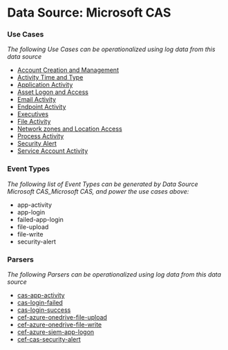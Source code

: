 Data Source: Microsoft CAS
==========================

### Use Cases

_The following Use Cases can be operationalized using log data from this data source_

* [Account Creation and Management](usecase_account_creation_and_management.md)
* [Activity Time  and Type](usecase_activity_time__and_type.md)
* [Application Activity](usecase_application_activity.md)
* [Asset Logon and Access](usecase_asset_logon_and_access.md)
* [Email Activity](usecase_email_activity.md)
* [Endpoint Activity](usecase_endpoint_activity.md)
* [Executives](usecase_executives.md)
* [File Activity](usecase_file_activity.md)
* [Network zones and Location Access](usecase_network_zones_and_location_access.md)
* [Process Activity](usecase_process_activity.md)
* [Security Alert](usecase_security_alert.md)
* [Service Account Activity](usecase_service_account_activity.md)


### Event Types

_The following list of Event Types can be generated by Data Source Microsoft CAS_Microsoft CAS, and power the use cases above:_

- app-activity
- app-login
- failed-app-login
- file-upload
- file-write
- security-alert


### Parsers

_The following Parsers can be operationalized using log data from this data source_

* [cas-app-activity](parserContent_cas-app-activity.md)
* [cas-login-failed](parserContent_cas-login-failed.md)
* [cas-login-success](parserContent_cas-login-success.md)
* [cef-azure-onedrive-file-upload](parserContent_cef-azure-onedrive-file-upload.md)
* [cef-azure-onedrive-file-write](parserContent_cef-azure-onedrive-file-write.md)
* [cef-azure-siem-app-logon](parserContent_cef-azure-siem-app-logon.md)
* [cef-cas-security-alert](parserContent_cef-cas-security-alert.md)
